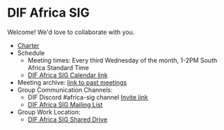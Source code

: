 # DIF Africa SIG

Welcome! We'd love to collaborate with you.

- [Charter](charter.md)
- Schedule
  - Meeting times: Every third Wednesday of the month, 1-2PM South Africa Standard Time
  - [DIF Africa SIG Calendar link](https://calendar.app.google/8QVaRaFP9U1YQ9Ms8)
- Meeting archive: [link to past meetings](https://docs.google.com/spreadsheets/d/1wgccmMvIImx30qVE9GhRKWWv3vmL2ZyUauuKx3IfRmA/edit?gid=1587391553#gid=1587391553)
- Group Communication Channels:
  - DIF Discord #africa-sig channel [Invite link](https://discord.gg/wAk4FtRK)
  - [DIF Africa SIG Mailing List](https://lists.identity.foundation/g/africa)
- Group Work Location:
  - [DIF Africa SIG Shared Drive](https://drive.google.com/drive/folders/1Yg9BhGAu92ZzvTPWiRNaxfa3Ju6P7bE1?usp=drive_link)
